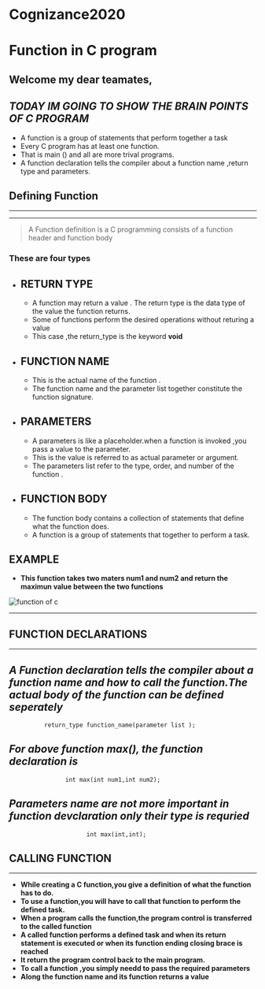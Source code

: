# Cognizance2020
<!-- Strong -->
# **Function in C program**
## Welcome my dear teamates,
<!-- Italics -->
## *TODAY IM GOING TO SHOW THE BRAIN POINTS OF C PROGRAM*
- A function is a group of statements that perform together a task
- Every C program has at least one function.
- That is main () and all are more trival programs.
- A function declaration tells the compiler about  a function name ,return type and parameters.

<!-- Strong -->
## **Defining Function**
<!-- Horizontal Rule -->
____
____
<!-- Blockquote -->
 > A Function definition is a C programming consists of a function header 
and function body
<!-- Strong -->
### **These are four types**
 - **RETURN TYPE**
    -
    - A function may return a value . The return type is the data type of the value the      function returns.
     - Some of functions perform the desired operations without returing a value 
    - This case ,the return_type is the keyword <!-- strong --> **void**
- **FUNCTION NAME**
    -
     - This is the actual name of the function .    
     - The function name and the parameter list together constitute the function signature.
- **PARAMETERS**     
    -
    
     - A parameters is like a placeholder.when a function is invoked ,you pass a value to the parameter.
     - This is the value is referred to as actual parameter or argument.
     - The parameters list refer to the type, order, and number of the function .
- **FUNCTION BODY**
    -
    - The function body contains a collection of statements that define what the function does.
    - A function is a group of statements that together to perform a task.
 ## EXAMPLE
<!-- Strong -->   
  - **This function takes two maters num1 and num2 and return the maximun value between the two functions**
<!-- Images -->
![function of c](https://likhithanjali.github.io/tutorials/images/c_func2.png)

___
**FUNCTION DECLARATIONS**
-
___
*A Function declaration tells the compiler about a function name and how to call the function.The actual body of the function can be defined seperately*
-
              return_type function_name(parameter list );
*For above function max(), the function declaration is*
-
                    int max(int num1,int num2);            
*Parameters name are not more important in function devclaration only their type is requried*
-
                          int max(int,int);

**CALLING FUNCTION**   
-         
___
  
- **While creating a C function,you give a definition of what the function has to do.**
- **To use a function,you will have to call that function to perform the defined task.**
- **When a program calls the function,the program control is transferred to  the called function**
- **A called function performs a defined task and when its return statement is executed or when its function ending closing brace is reached**
- **It return the program control back to the main program.**
- **To call a function ,you simply needd to pass the required parameters**
- **Along the function name and its function returns a value**



   








